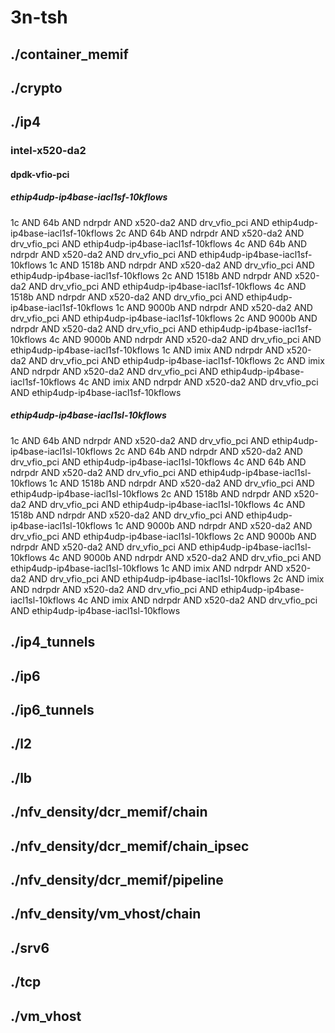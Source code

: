 # 3n-tsh
## ./container_memif
## ./crypto
## ./ip4
### intel-x520-da2
#### dpdk-vfio-pci
##### ethip4udp-ip4base-iacl1sf-10kflows
1c AND 64b AND ndrpdr AND x520-da2 AND drv_vfio_pci AND ethip4udp-ip4base-iacl1sf-10kflows
2c AND 64b AND ndrpdr AND x520-da2 AND drv_vfio_pci AND ethip4udp-ip4base-iacl1sf-10kflows
4c AND 64b AND ndrpdr AND x520-da2 AND drv_vfio_pci AND ethip4udp-ip4base-iacl1sf-10kflows
1c AND 1518b AND ndrpdr AND x520-da2 AND drv_vfio_pci AND ethip4udp-ip4base-iacl1sf-10kflows
2c AND 1518b AND ndrpdr AND x520-da2 AND drv_vfio_pci AND ethip4udp-ip4base-iacl1sf-10kflows
4c AND 1518b AND ndrpdr AND x520-da2 AND drv_vfio_pci AND ethip4udp-ip4base-iacl1sf-10kflows
1c AND 9000b AND ndrpdr AND x520-da2 AND drv_vfio_pci AND ethip4udp-ip4base-iacl1sf-10kflows
2c AND 9000b AND ndrpdr AND x520-da2 AND drv_vfio_pci AND ethip4udp-ip4base-iacl1sf-10kflows
4c AND 9000b AND ndrpdr AND x520-da2 AND drv_vfio_pci AND ethip4udp-ip4base-iacl1sf-10kflows
1c AND imix AND ndrpdr AND x520-da2 AND drv_vfio_pci AND ethip4udp-ip4base-iacl1sf-10kflows
2c AND imix AND ndrpdr AND x520-da2 AND drv_vfio_pci AND ethip4udp-ip4base-iacl1sf-10kflows
4c AND imix AND ndrpdr AND x520-da2 AND drv_vfio_pci AND ethip4udp-ip4base-iacl1sf-10kflows
##### ethip4udp-ip4base-iacl1sl-10kflows
1c AND 64b AND ndrpdr AND x520-da2 AND drv_vfio_pci AND ethip4udp-ip4base-iacl1sl-10kflows
2c AND 64b AND ndrpdr AND x520-da2 AND drv_vfio_pci AND ethip4udp-ip4base-iacl1sl-10kflows
4c AND 64b AND ndrpdr AND x520-da2 AND drv_vfio_pci AND ethip4udp-ip4base-iacl1sl-10kflows
1c AND 1518b AND ndrpdr AND x520-da2 AND drv_vfio_pci AND ethip4udp-ip4base-iacl1sl-10kflows
2c AND 1518b AND ndrpdr AND x520-da2 AND drv_vfio_pci AND ethip4udp-ip4base-iacl1sl-10kflows
4c AND 1518b AND ndrpdr AND x520-da2 AND drv_vfio_pci AND ethip4udp-ip4base-iacl1sl-10kflows
1c AND 9000b AND ndrpdr AND x520-da2 AND drv_vfio_pci AND ethip4udp-ip4base-iacl1sl-10kflows
2c AND 9000b AND ndrpdr AND x520-da2 AND drv_vfio_pci AND ethip4udp-ip4base-iacl1sl-10kflows
4c AND 9000b AND ndrpdr AND x520-da2 AND drv_vfio_pci AND ethip4udp-ip4base-iacl1sl-10kflows
1c AND imix AND ndrpdr AND x520-da2 AND drv_vfio_pci AND ethip4udp-ip4base-iacl1sl-10kflows
2c AND imix AND ndrpdr AND x520-da2 AND drv_vfio_pci AND ethip4udp-ip4base-iacl1sl-10kflows
4c AND imix AND ndrpdr AND x520-da2 AND drv_vfio_pci AND ethip4udp-ip4base-iacl1sl-10kflows
## ./ip4_tunnels
## ./ip6
## ./ip6_tunnels
## ./l2
## ./lb
## ./nfv_density/dcr_memif/chain
## ./nfv_density/dcr_memif/chain_ipsec
## ./nfv_density/dcr_memif/pipeline
## ./nfv_density/vm_vhost/chain
## ./srv6
## ./tcp
## ./vm_vhost
